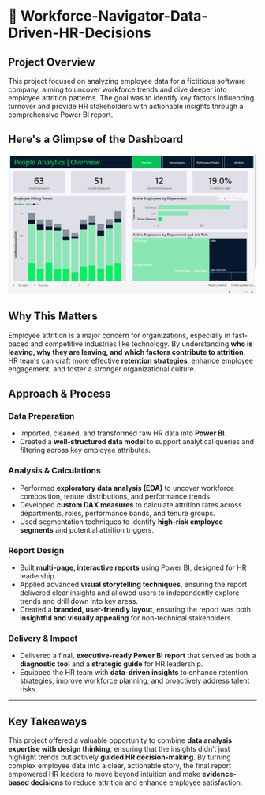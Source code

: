 # 👥 Workforce-Navigator-Data-Driven-HR-Decisions


## Project Overview
This project focused on analyzing employee data for a fictitious software company, aiming to uncover workforce trends and dive deeper into employee attrition patterns. The goal was to identify key factors influencing turnover and provide HR stakeholders with actionable insights through a comprehensive Power BI report.

## Here's a Glimpse of the Dashboard
![People_Analytics gif is not able to render](People_Analytics.gif)

## Why This Matters
Employee attrition is a major concern for organizations, especially in fast-paced and competitive industries like technology. By understanding **who is leaving, why they are leaving, and which factors contribute to attrition**, HR teams can craft more effective **retention strategies**, enhance employee engagement, and foster a stronger organizational culture.

## Approach & Process

### Data Preparation
- Imported, cleaned, and transformed raw HR data into **Power BI**.
- Created a **well-structured data model** to support analytical queries and filtering across key employee attributes.

### Analysis & Calculations
- Performed **exploratory data analysis (EDA)** to uncover workforce composition, tenure distributions, and performance trends.
- Developed **custom DAX measures** to calculate attrition rates across departments, roles, performance bands, and tenure groups.
- Used segmentation techniques to identify **high-risk employee segments** and potential attrition triggers.

### Report Design
- Built **multi-page, interactive reports** using Power BI, designed for HR leadership.
- Applied advanced **visual storytelling techniques**, ensuring the report delivered clear insights and allowed users to independently explore trends and drill down into key areas.
- Created a **branded, user-friendly layout**, ensuring the report was both **insightful and visually appealing** for non-technical stakeholders.

### Delivery & Impact
- Delivered a final, **executive-ready Power BI report** that served as both a **diagnostic tool** and a **strategic guide** for HR leadership.
- Equipped the HR team with **data-driven insights** to enhance retention strategies, improve workforce planning, and proactively address talent risks.

---

## Key Takeaways
This project offered a valuable opportunity to combine **data analysis expertise with design thinking**, ensuring that the insights didn’t just highlight trends but actively **guided HR decision-making**. By turning complex employee data into a clear, actionable story, the final report empowered HR leaders to move beyond intuition and make **evidence-based decisions** to reduce attrition and enhance employee satisfaction.
